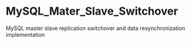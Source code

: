 # MySQL_Mater_Slave_Switchover
MySQL master slave replication switchover and data resynchronization implementation
